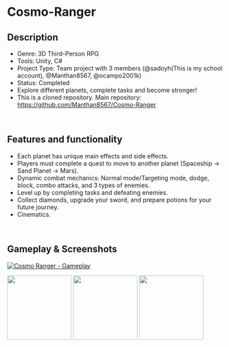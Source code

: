 # Cosmo-Ranger

## Description
- Genre: 3D Third-Person RPG
- Tools: Unity, C#
- Project Type: Team project with 3 members (@sadoyh(This is my school account), @Manthan8567, @ocampo2001k)
- Status: Completed
- Explore different planets, complete tasks and become stronger!
- This is a cloned repository. Main repository: https://github.com/Manthan8567/Cosmo-Ranger

<br/>

## Features and functionality
- Each planet has unique main effects and side effects.
- Players must complete a quest to move to another planet (Spaceship → Sand Planet → Mars).
- Dynamic combat mechanics: Normal mode/Targeting mode, dodge, block, combo attacks, and 3 types of enemies.
- Level up by completing tasks and defeating enemies.
- Collect diamonds, upgrade your sword, and prepare potions for your future journey.
- Cinematics.

<br/>

## Gameplay & Screenshots

[![Cosmo Ranger - Gameplay](https://ytcards.demolab.com/?id=1jJAs72NPn4&title=Cosmo+Ranger+-+Gameplay&lang=en&background_color=%230d1117&title_color=%23ffffff&stats_color=%23dedede&max_title_lines=&width=400&border_radius=5&duration=177 "Cosmo Ranger - Gameplay")](https://youtu.be/1jJAs72NPn4?si=MMH90hk0EQx3Eu0W)

<img src="https://github.com/user-attachments/assets/795c6949-36b6-4a8d-bb23-1a84c87bc174" height="150"/>
<img src="https://github.com/user-attachments/assets/f4947431-e36f-4a3b-b32b-8843a5aac6ac" height="150"/>
<img src="https://github.com/user-attachments/assets/be311eb0-4db6-4cf3-a150-8dd57e277b75" height="150"/>
